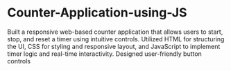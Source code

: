 # Counter-Application-using-JS
Built a responsive web-based counter application that allows users to start, stop, and reset a timer using intuitive controls.  Utilized HTML for structuring the UI, CSS for styling and responsive layout, and JavaScript to implement timer logic and real-time interactivity.  Designed user-friendly button controls
